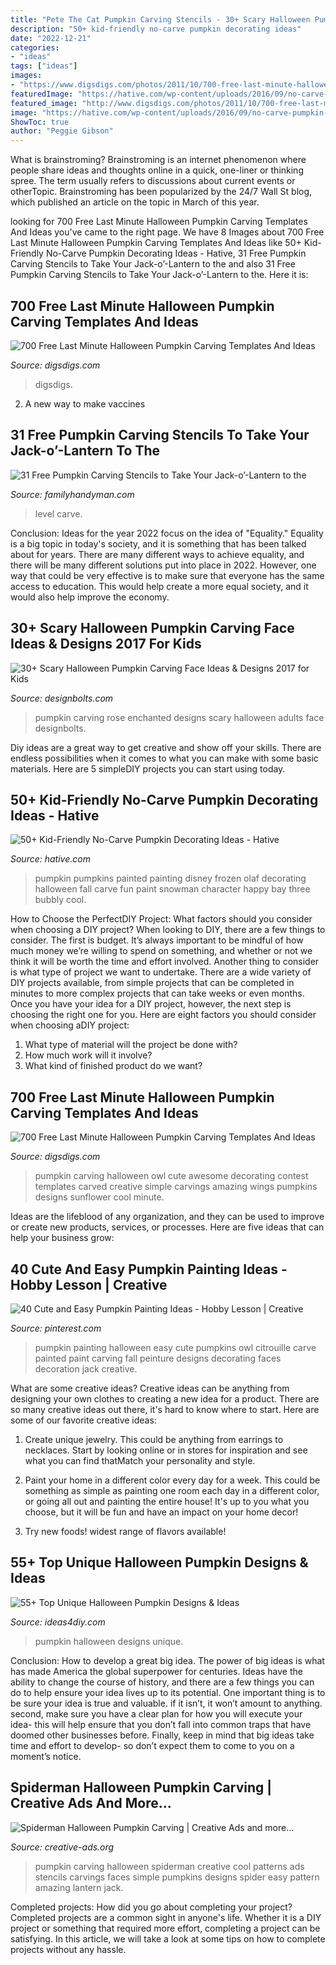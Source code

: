 ```yaml
---
title: "Pete The Cat Pumpkin Carving Stencils - 30+ Scary Halloween Pumpkin Carving Face Ideas &amp; Designs 2017 For Kids"
description: "50+ kid-friendly no-carve pumpkin decorating ideas"
date: "2022-12-21"
categories:
- "ideas"
tags: ["ideas"]
images:
- "https://www.digsdigs.com/photos/2011/10/700-free-last-minute-halloween-pumpkin-carving-templates-and-ideas-14.jpg"
featuredImage: "https://hative.com/wp-content/uploads/2016/09/no-carve-pumpkin-kids/40-no-carve-pumpkin-decorating.jpg"
featured_image: "http://www.digsdigs.com/photos/2011/10/700-free-last-minute-halloween-pumpkin-carving-templates-and-ideas-6-775x775.jpg"
image: "https://hative.com/wp-content/uploads/2016/09/no-carve-pumpkin-kids/40-no-carve-pumpkin-decorating.jpg"
ShowToc: true
author: "Peggie Gibson"
---
```



What is brainstroming?
Brainstroming is an internet phenomenon where people share ideas and thoughts online in a quick, one-liner or thinking spree. The term usually refers to discussions about current events or otherTopic. Brainstroming has been popularized by the 24/7 Wall St blog, which published an article on the topic in March of this year.

	

		
looking for 700 Free Last Minute Halloween Pumpkin Carving Templates And Ideas you've came to the right page. We have 8 Images about 700 Free Last Minute Halloween Pumpkin Carving Templates And Ideas like 50+ Kid-Friendly No-Carve Pumpkin Decorating Ideas - Hative, 31 Free Pumpkin Carving Stencils to Take Your Jack-o’-Lantern to the and also 31 Free Pumpkin Carving Stencils to Take Your Jack-o’-Lantern to the. Here it is:
		
    
## 700 Free Last Minute Halloween Pumpkin Carving Templates And Ideas

<img loading=lazy src="https://www.digsdigs.com/photos/2011/10/700-free-last-minute-halloween-pumpkin-carving-templates-and-ideas-14.jpg" onerror="this.onerror=null;this.src='https://tse1.mm.bing.net/th?id=OIP.QigmhVLlGEY0o0DUHwO4hQHaJ3&amp;pid=15.1';" alt="700 Free Last Minute Halloween Pumpkin Carving Templates And Ideas">

_Source: digsdigs.com_

>digsdigs. 

	

2. A new way to make vaccines 

    
## 31 Free Pumpkin Carving Stencils To Take Your Jack-o’-Lantern To The

<img loading=lazy src="https://www.rd.com/wp-content/uploads/2017/10/06-free-pumpkin-carving-stencils-to-take-your-jack-o-lantern-to-the-next-level.jpg" onerror="this.onerror=null;this.src='https://tse4.mm.bing.net/th?id=OIP.rtRQvGSl3Q2h4sjU8YbjXgHaE8&amp;pid=15.1';" alt="31 Free Pumpkin Carving Stencils to Take Your Jack-o’-Lantern to the">

_Source: familyhandyman.com_

>level carve. 

	

Conclusion:
Ideas for the year 2022 focus on the idea of "Equality." Equality is a big topic in today's society, and it is something that has been talked about for years. There are many different ways to achieve equality, and there will be many different solutions put into place in 2022. However, one way that could be very effective is to make sure that everyone has the same access to education. This would help create a more equal society, and it would also help improve the economy.

    
## 30+ Scary Halloween Pumpkin Carving Face Ideas &amp; Designs 2017 For Kids

<img loading=lazy src="https://www.designbolts.com/wp-content/uploads/2017/10/Enchanted-Rose-Pumpkin-carving-Design.jpg" onerror="this.onerror=null;this.src='https://tse2.mm.bing.net/th?id=OIP.y71-WkXv9yNLvxXpN3_0nQHaHF&amp;pid=15.1';" alt="30+ Scary Halloween Pumpkin Carving Face Ideas &amp; Designs 2017 for Kids">

_Source: designbolts.com_

>pumpkin carving rose enchanted designs scary halloween adults face designbolts. 

	

Diy ideas are a great way to get creative and show off your skills. There are endless possibilities when it comes to what you can make with some basic materials. Here are 5 simpleDIY projects you can start using today.

    
## 50+ Kid-Friendly No-Carve Pumpkin Decorating Ideas - Hative

<img loading=lazy src="https://hative.com/wp-content/uploads/2016/09/no-carve-pumpkin-kids/40-no-carve-pumpkin-decorating.jpg" onerror="this.onerror=null;this.src='https://tse3.mm.bing.net/th?id=OIP.OGGvLxyfVaAKeh_J-YuK6gHaLG&amp;pid=15.1';" alt="50+ Kid-Friendly No-Carve Pumpkin Decorating Ideas - Hative">

_Source: hative.com_

>pumpkin pumpkins painted painting disney frozen olaf decorating halloween fall carve fun paint snowman character happy bay three bubbly cool. 

	

How to Choose the PerfectDIY Project: What factors should you consider when choosing a DIY project?
When looking to DIY, there are a few things to consider. The first is budget. It’s always important to be mindful of how much money we’re willing to spend on something, and whether or not we think it will be worth the time and effort involved. Another thing to consider is what type of project we want to undertake. There are a wide variety of DIY projects available, from simple projects that can be completed in minutes to more complex projects that can take weeks or even months. Once you have your idea for a DIY project, however, the next step is choosing the right one for you. Here are eight factors you should consider when choosing aDIY project: 
1) What type of material will the project be done with?
2) How much work will it involve?
3) What kind of finished product do we want?

    
## 700 Free Last Minute Halloween Pumpkin Carving Templates And Ideas

<img loading=lazy src="http://www.digsdigs.com/photos/2011/10/700-free-last-minute-halloween-pumpkin-carving-templates-and-ideas-6-775x775.jpg" onerror="this.onerror=null;this.src='https://tse3.mm.bing.net/th?id=OIP.Ja4iOYbElBgKPHjawtaT-wHaHa&amp;pid=15.1';" alt="700 Free Last Minute Halloween Pumpkin Carving Templates And Ideas">

_Source: digsdigs.com_

>pumpkin carving halloween owl cute awesome decorating contest templates carved creative simple carvings amazing wings pumpkins designs sunflower cool minute. 

	

Ideas are the lifeblood of any organization, and they can be used to improve or create new products, services, or processes. Here are five ideas that can help your business grow:

    
## 40 Cute And Easy Pumpkin Painting Ideas - Hobby Lesson | Creative

<img loading=lazy src="https://i.pinimg.com/736x/da/87/ae/da87aecb85f7b3cf810849c530d75e57--pumpkin-painting-painting-pumpkins.jpg" onerror="this.onerror=null;this.src='https://tse4.mm.bing.net/th?id=OIP.eNqDOlG8cN4o3FS6LYBfdAHaHa&amp;pid=15.1';" alt="40 Cute and Easy Pumpkin Painting Ideas - Hobby Lesson | Creative">

_Source: pinterest.com_

>pumpkin painting halloween easy cute pumpkins owl citrouille carve painted paint carving fall peinture designs decorating faces decoration jack creative. 

	

What are some creative ideas?
Creative ideas can be anything from designing your own clothes to creating a new idea for a product. There are so many creative ideas out there, it's hard to know where to start. Here are some of our favorite creative ideas:
1. Create unique jewelry. This could be anything from earrings to necklaces. Start by looking online or in stores for inspiration and see what you can find thatMatch your personality and style.

2. Paint your home in a different color every day for a week. This could be something as simple as painting one room each day in a different color, or going all out and painting the entire house! It's up to you what you choose, but it will be fun and have an impact on your home decor!

3. Try new foods! widest range of flavors available!

    
## 55+ Top Unique Halloween Pumpkin Designs &amp; Ideas

<img loading=lazy src="http://ideas4diy.com/wp-content/uploads/2017/09/Halloween-pumpkin-ideas-Designs-2018.jpg" onerror="this.onerror=null;this.src='https://tse2.mm.bing.net/th?id=OIP.cy0jcSA_RrDD8s9l6C8JcAHaGS&amp;pid=15.1';" alt="55+ Top Unique Halloween Pumpkin Designs &amp; Ideas">

_Source: ideas4diy.com_

>pumpkin halloween designs unique. 

	

Conclusion: How to develop a great big idea.
The power of big ideas is what has made America the global superpower for centuries. Ideas have the ability to change the course of history, and there are a few things you can do to help ensure your idea lives up to its potential.
One important thing is to be sure your idea is true and valuable. if it isn’t, it won’t amount to anything. second, make sure you have a clear plan for how you will execute your idea- this will help ensure that you don’t fall into common traps that have doomed other businesses before. Finally, keep in mind that big ideas take time and effort to develop- so don’t expect them to come to you on a moment’s notice.

    
## Spiderman Halloween Pumpkin Carving | Creative Ads And More...

<img loading=lazy src="https://creative-ads.org/wp-content/uploads/2013/10/Spiderman-Halloween-Pumpkin-Carving.jpg" onerror="this.onerror=null;this.src='https://tse3.mm.bing.net/th?id=OIP.CjfClC0vGBV4s_svzITs5gHaEo&amp;pid=15.1';" alt="Spiderman Halloween Pumpkin Carving | Creative Ads and more...">

_Source: creative-ads.org_

>pumpkin carving halloween spiderman creative cool patterns ads stencils carvings faces simple pumpkins designs spider easy pattern amazing lantern jack. 

	

Completed projects: How did you go about completing your project?
Completed projects are a common sight in anyone's life. Whether it is a DIY project or something that required more effort, completing a project can be satisfying. In this article, we will take a look at some tips on how to complete projects without any hassle.

